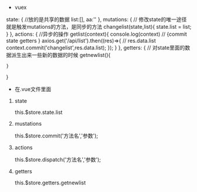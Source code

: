  
- vuex

 state: {  //放的是共享的数据 
    list:[],
    aa:''
  },
  mutations: { // 修改state的唯一途径就是触发mutations的方法，是同步的方法
    changelist(state,list){ 
        state.list = list;
    }
  },
  actions: { //异步的操作
    getlist(context){
      console.log(context) // {commit state getters  }
      axios.get('/api/list').then((res)=>{
          // res.data.list
          context.commit('changelist',res.data.list);
      });
    }
  },
  getters: { // 对state里面的数据派生出来一些新的数据的时候
    getnewlist(){

    }
  }


- 在.vue文件里面

1. state

    this.$store.state.list
    

2. mustations 

    this.$store.commit('方法名','参数');

3. actions

    this.$store.dispatch('方法名','参数');

4. getters

    this.$store.getters.getnewlist